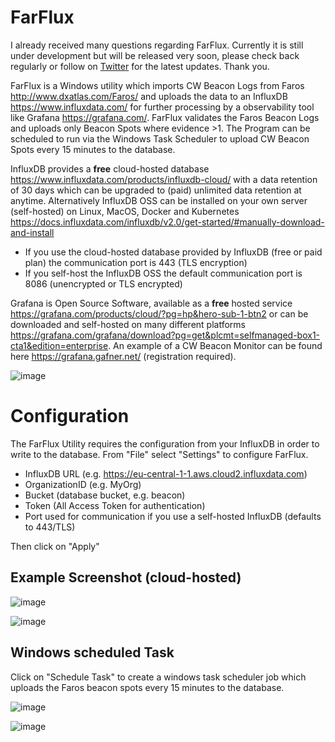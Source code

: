 # FarFlux

I already received many questions regarding FarFlux. Currently it is still under development but will be released very soon, please check back regularly or follow on [Twitter](https://twitter.com/HB9VQQ) for the latest updates. Thank you.

FarFlux is a Windows utility which imports CW Beacon Logs from Faros http://www.dxatlas.com/Faros/ and uploads the data to an InfluxDB https://www.influxdata.com/ for further processing by a observability tool like Grafana https://grafana.com/. FarFlux validates the Faros Beacon Logs and uploads only Beacon Spots where evidence >1. The Program can be scheduled to run via the Windows Task Scheduler to upload CW Beacon Spots every 15 minutes to the database.

InfluxDB provides a <b>free</b> cloud-hosted database https://www.influxdata.com/products/influxdb-cloud/ with a data retention of 30 days which can be upgraded to (paid) unlimited data retention at anytime. Alternatively InfluxDB OSS can be installed on your own server (self-hosted) on Linux, MacOS, Docker and Kubernetes https://docs.influxdata.com/influxdb/v2.0/get-started/#manually-download-and-install

- If you use the cloud-hosted database provided by InfluxDB (free or paid plan) the communication port is 443 (TLS encryption)
- If you self-host the InfluxDB OSS the default communication port is 8086 (unencrypted or TLS encrypted)

Grafana is Open Source Software, available as a <b>free</b> hosted service https://grafana.com/products/cloud/?pg=hp&hero-sub-1-btn2 or can be downloaded and self-hosted on many different platforms https://grafana.com/grafana/download?pg=get&plcmt=selfmanaged-box1-cta1&edition=enterprise. An example of a CW Beacon Monitor can be found here https://grafana.gafner.net/ (registration required).


![image](https://user-images.githubusercontent.com/75934980/113480671-db95d600-9495-11eb-97ee-800ca1ad2cf6.png)


Configuration
==============
The FarFlux Utility requires the configuration from your InfluxDB in order to write to the database. From "File" select "Settings" to configure FarFlux.
- InfluxDB URL (e.g. https://eu-central-1-1.aws.cloud2.influxdata.com)
- OrganizationID (e.g. MyOrg)
- Bucket (database bucket, e.g. beacon)
- Token (All Access Token for authentication)
- Port used for communication if you use a self-hosted InfluxDB (defaults to 443/TLS)

Then click on "Apply"

Example Screenshot (cloud-hosted)
-------------------
![image](https://user-images.githubusercontent.com/75934980/113779041-67755f80-972d-11eb-904d-4cf52ea0d918.png)

![image](https://user-images.githubusercontent.com/75934980/113899696-55e39480-97cd-11eb-970a-41a1b4eb9f89.png)



Windows scheduled Task
----------------------
Click on "Schedule Task" to create a windows task scheduler job which uploads the Faros beacon spots every 15 minutes to the database.

![image](https://user-images.githubusercontent.com/75934980/113900173-d7d3bd80-97cd-11eb-8f0c-425ca8cd64de.png)

![image](https://user-images.githubusercontent.com/75934980/113907126-47997680-97d5-11eb-84e6-0fb8d64c737b.png)





